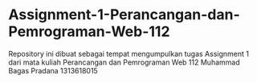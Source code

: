 # Assignment-1-Perancangan-dan-Pemrograman-Web-112
Repository ini dibuat sebagai tempat mengumpulkan tugas Assignment 1 dari mata kuliah Perancangan dan Pemrograman Web 112 Muhammad Bagas Pradana 1313618015
